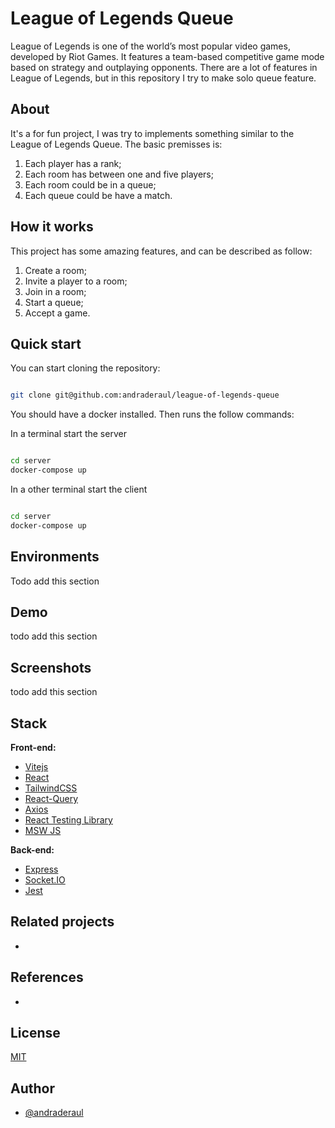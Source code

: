 # League of Legends Queue

League of Legends is one of the world’s most popular video games, developed by Riot Games. It features
a team-based competitive game mode based on strategy and outplaying opponents. There are a lot of features in League of Legends, but in this repository I try to make solo queue feature.

## About

It's a for fun project, I was try to implements something similar to the League of Legends Queue.
The basic premisses is:

1. Each player has a rank;
2. Each room has between one and five players;
3. Each room could be in a queue;
4. Each queue could be have a match.

## How it works

This project has some amazing features, and can be described as follow:

1. Create a room;
2. Invite a player to a room;
3. Join in a room;
4. Start a queue;
5. Accept a game.

## Quick start

You can start cloning the repository:

```bash

git clone git@github.com:andraderaul/league-of-legends-queue
```

You should have a docker installed. Then runs the follow commands:

In a terminal start the server

```bash

cd server
docker-compose up
```

In a other terminal start the client

```bash

cd server
docker-compose up
```

## Environments

Todo add this section

## Demo

todo add this section

## Screenshots

todo add this section

## Stack

**Front-end:**

- [Vitejs](https://vitejs.dev/)
- [React](https://pt-br.reactjs.org/docs/getting-started.html)
- [TailwindCSS](https://tailwindcss.com/docs/)
- [React-Query](https://react-query.tanstack.com/)
- [Axios](https://github.com/axios/axios)
- [React Testing Library](https://testing-library.com/docs/react-testing-library/intro/)
- [MSW JS](https://mswjs.io/)

**Back-end:**

- [Express](https://expressjs.com)
- [Socket.IO](https://socket.io/)
- [Jest](https://jestjs.io/)

## Related projects

-

## References

-

## License

[MIT](./LICENSE)

## Author

- [@andraderaul](https://github.com/andraderaul)
